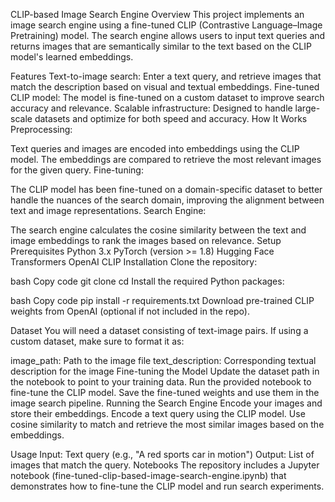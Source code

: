 
CLIP-based Image Search Engine
Overview
This project implements an image search engine using a fine-tuned CLIP (Contrastive Language–Image Pretraining) model. The search engine allows users to input text queries and returns images that are semantically similar to the text based on the CLIP model's learned embeddings.

Features
Text-to-image search: Enter a text query, and retrieve images that match the description based on visual and textual embeddings.
Fine-tuned CLIP model: The model is fine-tuned on a custom dataset to improve search accuracy and relevance.
Scalable infrastructure: Designed to handle large-scale datasets and optimize for both speed and accuracy.
How It Works
Preprocessing:

Text queries and images are encoded into embeddings using the CLIP model.
The embeddings are compared to retrieve the most relevant images for the given query.
Fine-tuning:

The CLIP model has been fine-tuned on a domain-specific dataset to better handle the nuances of the search domain, improving the alignment between text and image representations.
Search Engine:

The search engine calculates the cosine similarity between the text and image embeddings to rank the images based on relevance.
Setup
Prerequisites
Python 3.x
PyTorch (version >= 1.8)
Hugging Face Transformers
OpenAI CLIP
Installation
Clone the repository:

bash
Copy code
git clone <repo-url>
cd <repo-directory>
Install the required Python packages:

bash
Copy code
pip install -r requirements.txt
Download pre-trained CLIP weights from OpenAI (optional if not included in the repo).

Dataset
You will need a dataset consisting of text-image pairs. If using a custom dataset, make sure to format it as:

image_path: Path to the image file
text_description: Corresponding textual description for the image
Fine-tuning the Model
Update the dataset path in the notebook to point to your training data.
Run the provided notebook to fine-tune the CLIP model.
Save the fine-tuned weights and use them in the image search pipeline.
Running the Search Engine
Encode your images and store their embeddings.
Encode a text query using the CLIP model.
Use cosine similarity to match and retrieve the most similar images based on the embeddings.

Usage
Input: Text query (e.g., "A red sports car in motion")
Output: List of images that match the query.
Notebooks
The repository includes a Jupyter notebook (fine-tuned-clip-based-image-search-engine.ipynb) that demonstrates how to fine-tune the CLIP model and run search experiments.
